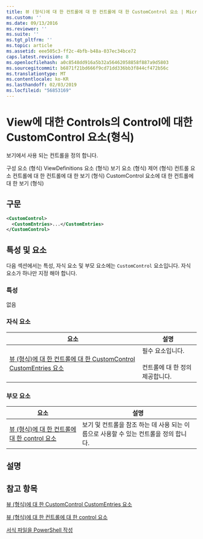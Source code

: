 ```yaml
---
title: 뷰 (형식)에 대 한 컨트롤에 대 한 컨트롤에 대 한 CustomControl 요소 | Microsoft Docs
ms.custom: ''
ms.date: 09/13/2016
ms.reviewer: ''
ms.suite: ''
ms.tgt_pltfrm: ''
ms.topic: article
ms.assetid: eee505c3-ff2c-4bfb-b48a-037ec34bce72
caps.latest.revision: 8
ms.openlocfilehash: a0c8548dd916a5b32a56462058858f887a9d5803
ms.sourcegitcommit: b6871f21bd666f9cd71dd336bb3f844cf472b56c
ms.translationtype: MT
ms.contentlocale: ko-KR
ms.lasthandoff: 02/03/2019
ms.locfileid: "56853169"
---
```

# <a name="customcontrol-element-for-control-for-controls-for-view-format"></a>View에 대한 Controls의 Control에 대한 CustomControl 요소(형식)

보기에서 사용 되는 컨트롤을 정의 합니다.

구성 요소 (형식) ViewDefinitions 요소 (형식) 보기 요소 (형식) 제어 (형식) 컨트롤 요소 컨트롤에 대 한 컨트롤에 대 한 보기 (형식) CustomControl 요소에 대 한 컨트롤에 대 한 보기 (형식)

## <a name="syntax"></a>구문

```xml
<CustomControl>
  <CustomEntries>...</CustomEntries>
</CustomControl>
```

## <a name="attributes-and-elements"></a>특성 및 요소

다음 섹션에서는 특성, 자식 요소 및 부모 요소에는 `CustomControl` 요소입니다. 자식 요소가 하나만 지정 해야 합니다.

### <a name="attributes"></a>특성

없음

### <a name="child-elements"></a>자식 요소

|요소|설명|
|-------------|-----------------|
|[뷰 (형식)에 대 한 컨트롤에 대 한 CustomControl CustomEntries 요소](./customentries-element-for-customcontrol-for-controls-for-view-format.md)|필수 요소입니다.<br /><br /> 컨트롤에 대 한 정의 제공합니다.|

### <a name="parent-elements"></a>부모 요소

|요소|설명|
|-------------|-----------------|
|[뷰 (형식)에 대 한 컨트롤에 대 한 control 요소](./control-element-for-controls-for-view-format.md)|보기 및 컨트롤을 참조 하는 데 사용 되는 이름으로 사용할 수 있는 컨트롤을 정의 합니다.|

## <a name="remarks"></a>설명

## <a name="see-also"></a>참고 항목

[뷰 (형식)에 대 한 CustomControl CustomEntries 요소](./customentries-element-for-customcontrol-for-controls-for-configuration-format.md)

[뷰 (형식)에 대 한 컨트롤에 대 한 control 요소](./control-element-for-controls-for-view-format.md)

[서식 파일을 PowerShell 작성](./writing-a-powershell-formatting-file.md)
